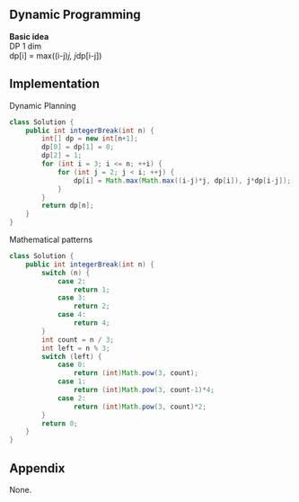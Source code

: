 **Dynamic Programming**  
---
**Basic idea**  
DP 1 dim  
dp[i] = max((i-j)*j, j*dp[i-j])

Implementation
---
Dynamic Planning
```java
class Solution {
    public int integerBreak(int n) {
        int[] dp = new int[n+1];
        dp[0] = dp[1] = 0;
        dp[2] = 1;
        for (int i = 3; i <= n; ++i) {
            for (int j = 2; j < i; ++j) {
                dp[i] = Math.max(Math.max((i-j)*j, dp[i]), j*dp[i-j]);
            }
        }
        return dp[n];
    }
}
```
Mathematical patterns
```java
class Solution {
    public int integerBreak(int n) {
        switch (n) {
            case 2:
                return 1;
            case 3:
                return 2;
            case 4:
                return 4;
        }
        int count = n / 3;
        int left = n % 3;
        switch (left) {
            case 0:
                return (int)Math.pow(3, count);
            case 1:
                return (int)Math.pow(3, count-1)*4;
            case 2:
                return (int)Math.pow(3, count)*2;
        }
        return 0;
    }
}
```
**Appendix**
---
None.